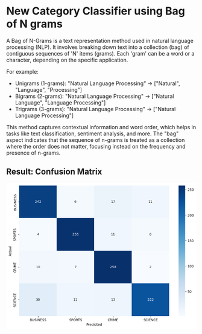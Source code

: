 # New Category Classifier using Bag of N grams

A Bag of N-Grams is a text representation method used in natural language processing (NLP). It involves breaking down text into a collection (bag) of contiguous sequences of 'N' items (grams). Each 'gram' can be a word or a character, depending on the specific application.

For example:

- Unigrams (1-grams): "Natural Language Processing" → ["Natural", "Language", "Processing"]
- Bigrams (2-grams): "Natural Language Processing" → ["Natural Language", "Language Processing"]
- Trigrams (3-grams): "Natural Language Processing" → ["Natural Language Processing"]

This method captures contextual information and word order, which helps in tasks like text classification, sentiment analysis, and more. The "bag" aspect indicates that the sequence of n-grams is treated as a collection where the order does not matter, focusing instead on the frequency and presence of n-grams.

## Result: Confusion Matrix

![alt text](image.png)